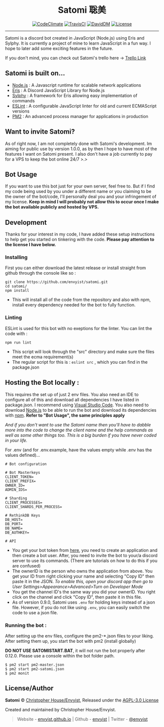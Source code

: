 <h1 align="center">Satomi 聡美</h1>
<p align="center">
    <a title="CodeClimate" href="https://codeclimate.com/github/envyist/satomi/maintainability"><img src="https://api.codeclimate.com/v1/badges/3cb373a64e81a2386ec7/maintainability" alt="CodeClimate" /></a>
    <a title="TravisCI" href="https://travis-ci.org/envyist/satomi"><img src="https://img.shields.io/travis/envyist/satomi.svg?style=flat" alt="TravisCI" /></a>
    <a title="DavidDM" href="https://david-dm.org/envyist/satomi"><img src="https://img.shields.io/david/envyist/satomi.svg?style=flat" alt="DavidDM" /></a>
    <a title="license" href="https://github.com/envyist/satomi/blob/master/LICENSE"><img src="https://img.shields.io/github/license/envyist/satomi.svg" alt="License" /></a>
</p>

-------------------

Satomi is a discord bot created in JavaScript (Node.js) using Eris and Sylphy. It is currently a project of mine to learn JavaScript in a fun way. I hope to later add some exciting features in the future.

If you don't mind, you can check out Satomi's trello here -> [Trello Link](https://trello.com/b/TRspnxiz/satomi)

## Satomi is built on...
* [Node.js](https://nodejs.org/en/) : A Javascript runtime for scalable network applications
* [Eris](https://github.com/abalabahaha/eris) : A Discord JavaScript Library for Node.js
* [Sylphy](https://github.com/pyraxo/sylphy) : A framework for Eris allowing easy implementation of commands
* [ESLint](https://eslint.org) : A configurable JavaScript linter for old and current ECMAScript versions
* [PM2](https://pm2.keymetrics.io/) : An advanced process manager for applications in production

## Want to invite Satomi?
As of right now, I am not completely done with Satomi's development. Im aiming for public use by version 1.0.0, as by then I hope to have most of the features I want on Satomi present. I also don't have a job currently to pay for a VPS to keep the bot online 24/7 >.>

## Bot Usage
If you want to use this bot just for your own server, feel free to. But if I find my code being used by you under a different name or you claiming to be the owner of the bot/code, I'll personally deal you and your infringement of my license. **Keep in mind I will probably not allow this to occur once I make the bot available publicly and hosted by VPS.**

## Development
Thanks for your interest in my code, I have added these setup instructions to help get you started on tinkering with the code. **Please pay attention to the license I have below.**

### Installing
First you can either download the latest release or install straight from github through the console like so :
```
git clone https://github.com/envyist/satomi.git
cd satomi/
npm install
```
* This will install all of the code from the repository and also with npm, install every dependency needed for the bot to fully function.

### Linting
ESLint is used for this bot with no exeptions for the linter. You can lint the code with :
```
npm run lint
```
* This script will look through the "src" directory and make sure the files meet the ecma requirement(s)
* The regular script for this is : `eslint src` , which you can find in the package.json

## Hosting the Bot locally :
This requires the set up of just 2 env files. You also need an IDE to configure all of this and download all dependencies I have listed in package.json. I recommend using [Visual Studio Code](https://code.visualstudio.com/). You also need to download [Node.js](https://nodejs.org/en/) to be able to run the bot and download its dependencies with [npm](https://www.npmjs.com/). **Refer to "Bot Usage", the same principles apply**

*And if you don't want to use the Satomi name then you'll have to dabble more into the code to change the client name and the help commands as well as some other things too. This is a big burden if you have never coded in your life.*

For .env (and for .env.example, have the values empty while .env has the values defined)...
```env
# Bot configuration

# Bot Masterkeys
CLIENT_TOKEN=
CLIENT_PREFIX=
OWNER_ID=
ADMIN_IDS=

# Sharding
CLIENT_PROCESSES=
CLIENT_SHARDS_PER_PROCESS=

# RethinkDB Keys
DB_HOST=
DB_PORT=
DB_NAME=
DB_AUTHKEY=

# API

```
* You get your bot token from [here](https://discordapp.com/developers/applications/me), you need to create an application and then create a bot user. After, you need to invite the bot to your/a discord server to use its commands. (There are tutorials on how to do this if you are confused)
* The ownerID is the person who owns the application from above. You get your ID from right clicking your name and selecting "Copy ID" then paste it in the JSON. *To enable this, open your discord app then go to User Settings>Appearance>Advanced>Turn on Developer Mode*
* You get the channel ID's the same way you did your ownerID. You right click on the channel and click "Copy ID", then paste it in this file.
* As of version 0.9.0, Satomi uses `.env` for holding keys instead of a json file. However, if you do not like using `.env`, you can easily switch the code to use a json file.

### Running the bot :
After setting up the env files, configure the pm2-*.json files to your liking. After setting them up, you start the bot with pm2 (install globally)

**DO NOT USE SATOMISTART.BAT**, it will not run the bot properly after 0.12.0. Please use a console within the bot folder path.

```
$ pm2 start pm2-master.json
$ pm2 start pm2-satomi.json
$ pm2 monit
```

## License/Author
**Satomi** © [Christopher House/Envyist](https://github.com/envyist), Released under the [AGPL-3.0 License](https://github.com/envyist/satomi/blob/master/LICENSE)

Created and maintained by Christopher House/Envyist.

> Website - [envyist.github.io](https://envyist.github.io) | Github - [envyist](https://github.com/envyist) | Twitter - [@envyist](https://twitter.com/envyist)
